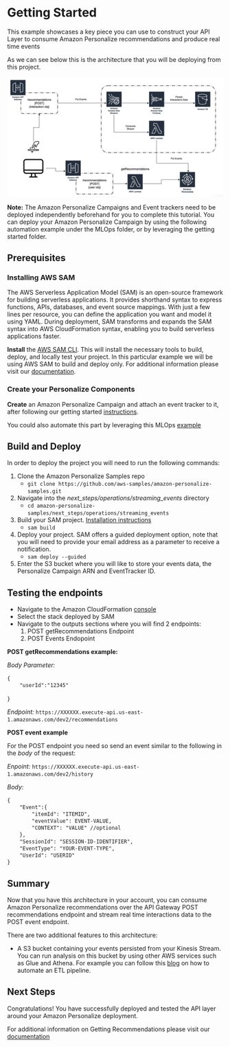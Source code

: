 # Getting Started

This example showcases a key piece you can use to construct your API Layer to consume Amazon Personalize recommendations and produce real time events

As we can see below this is the architecture that you will be deploying from this project.

![Architecture Diagram](images/architecture.png)

**Note:** The Amazon Personalize Campaigns and Event trackers need to be deployed independently beforehand for you to complete this tutorial. You can deploy your Amazon Personalize Campaign by using the following automation example under the MLOps folder, or by leveraging the getting started folder.

## Prerequisites

### Installing AWS SAM

The AWS Serverless Application Model (SAM) is an open-source framework for building serverless applications. It provides shorthand syntax to express functions, APIs, databases, and event source mappings. With just a few lines per resource, you can define the application you want and model it using YAML. During deployment, SAM transforms and expands the SAM syntax into AWS CloudFormation syntax, enabling you to build serverless applications faster.

**Install** the [AWS SAM CLI](https://docs.aws.amazon.com/serverless-application-model/latest/developerguide/serverless-sam-cli-install.html). 
This will install the necessary tools to build, deploy, and locally test your project. In this particular example we will be using AWS SAM to build and deploy only. For additional information please visit our [documentation](https://docs.aws.amazon.com/serverless-application-model/latest/developerguide/what-is-sam.html).

### Create your Personalize Components 

**Create** an Amazon Personalize Campaign and attach an event tracker to it, after following our getting started [instructions](https://github.com/aws-samples/amazon-personalize-samples/tree/master/getting_started).

You could also automate this part by leveraging this MLOps [example](https://github.com/aws-samples/amazon-personalize-samples/tree/master/next_steps/operations/ml_ops)

## Build and Deploy

In order to deploy the project you will need to run the following commands:

1. Clone the Amazon Personalize Samples repo 
    - `git clone https://github.com/aws-samples/amazon-personalize-samples.git`
2. Navigate into the *next_steps/operations/streaming_events* directory
    - `cd amazon-personalize-samples/next_steps/operations/streaming_events` 
3. Build your SAM project. [Installation instructions](https://docs.aws.amazon.com/serverless-application-model/latest/developerguide/serverless-sam-cli-install.html)
    - `sam build` 
4. Deploy your project. SAM offers a guided deployment option, note that you will need to provide your email address as a parameter to receive a notification.
    - `sam deploy --guided`
5. Enter the S3 bucket where you will like to store your events data, the Personalize Campaign ARN and EventTracker ID.

## Testing the endpoints

- Navigate to the Amazon CloudFormation [console](https://console.aws.amazon.com/cloudformation/home?region=us-east-1)
- Select the stack deployed by SAM
- Navigate to the outputs sections where you will find 2 endpoints:
    1. POST getRecommendations Endpoint
    2. POST Events Endopoint

**POST getRecommendations example:**

*Body Parameter:* 
```
{
    "userId":"12345"
    
}
```

*Endpoint:* `https://XXXXXX.execute-api.us-east-1.amazonaws.com/dev2/recommendations`


**POST event example**

For the POST endpoint you need so send an event similar to the following in the *body* of the request:

*Enpoint:* `https://XXXXXX.execute-api.us-east-1.amazonaws.com/dev2/history`

*Body:*
```
{
    "Event":{
        "itemId": "ITEMID",
        "eventValue": EVENT-VALUE,
        "CONTEXT": "VALUE" //optional
    },
    "SessionId": "SESSION-ID-IDENTIFIER",
    "EventType": "YOUR-EVENT-TYPE",
    "UserId": "USERID"
}
```

## Summary

Now that you have this architecture in your account, you can consume Amazon Personalize recommendations over the API Gateway POST recommendations endpoint and stream real time interactions data to the POST event endpoint. 

There are two additional features to this architecture:

- A S3 bucket containing your events persisted from your Kinesis Stream. You can run analysis on this bucket by using other AWS services such as Glue and Athena. For example you can follow this [blog](https://aws.amazon.com/blogs/big-data/build-and-automate-a-serverless-data-lake-using-an-aws-glue-trigger-for-the-data-catalog-and-etl-jobs/) on how to automate an ETL pipeline.



## Next Steps

Congratulations! You have successfully deployed and tested the API layer around your Amazon Personalize deployment.

For additional information on Getting Recommendations please visit our [documentation](https://docs.aws.amazon.com/personalize/latest/dg/getting-recommendations.html)
